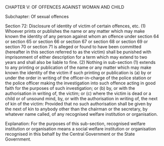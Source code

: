 CHAPTER V: OF OFFENCES AGAINST WOMAN AND CHILD

Subchapter: Of sexual offences

Section 72: Disclosure of identity of victim of certain offences, etc.
(1) Whoever prints or publishes the name or any matter which may make known the identity of any person against whom an offence under section 64 or section 65 or section 66 or section 67 or section 68 or section 69 or section 70 or section 71 is alleged or found to have been committed (hereafter in this section referred to as the victim) shall be punished with imprisonment of either description for a term which may extend to two years and shall also be liable to fine. (2) Nothing in sub-section (1) extends to any printing or publication of the name or any matter which may make known the identity of the victim if such printing or publication is (a) by or under the order in writing of the officer-in-charge of the police station or the police officer making the investigation into such offence acting in good faith for the purposes of such investigation; or (b) by, or with the authorisation in writing of, the victim; or (c) where the victim is dead or a child or of unsound mind, by, or with the authorisation in writing of, the next of kin of the victim: Provided that no such authorisation shall be given by the next of kin to anybody other than the chairman or the secretary, by whatever name called, of any recognised welfare institution or organisation.

Explanation: For the purposes of this sub-section, recognised welfare institution or organisation means a social welfare institution or organisation recognised in this behalf by the Central Government or the State Government.

